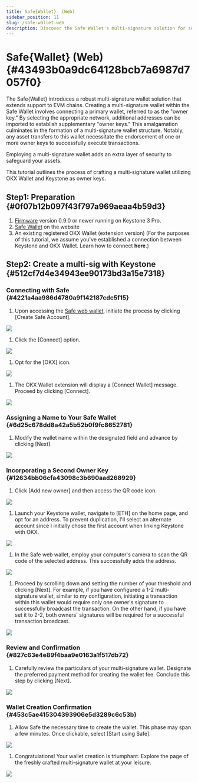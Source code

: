 ```yaml
---
title: Safe{Wallet}  (Web)
sidebar_position: 11
slug: /safe-wallet-web
description: Discover the Safe Wallet's multi-signature solution for secure asset management. Learn to create multi-signature wallets using Keystone Gen3 Hardware Wallet, enhancing your digital asset security across EVM chains.
---
```




# **Safe{Wallet}  (Web)** {#43493b0a9dc64128bcb7a6987d7057f0}


The Safe{Wallet} introduces a robust multi-signature wallet solution that extends support to EVM chains. Creating a multi-signature wallet within the Safe Wallet involves connecting a primary wallet, referred to as the "owner key." By selecting the appropriate network, additional addresses can be imported to establish supplementary "owner keys." This amalgamation culminates in the formation of a multi-signature wallet structure. Notably, any asset transfers to this wallet necessitate the endorsement of one or more owner keys to successfully execute transactions.


Employing a multi-signature wallet adds an extra layer of security to safeguard your assets.


This tutorial outlines the process of crafting a multi-signature wallet utilizing OKX Wallet and Keystone as owner keys.


## Step1: **Preparation** {#0f07b12b097f43f797a969aeaa4b59d3}

1. [Firmware](https://keyst.one/firmware?locale=en) version 0.9.0 or newer running on Keystone 3 Pro.
1. [Safe Wallet](https://app.safe.global/welcome) on the website
1. An existing registered OKX Wallet (extension version) (For the purposes of this tutorial, we assume you've established a connection between Keystone and OKX Wallet. Learn how to connect **here**.)

## **Step2: Create a multi-sig with Keystone** {#512cf7d4e34943ee90173bd3a15e7318}


### **Connecting with Safe** {#4221a4aa986d4780a9f142187cdc5f15}

1. Upon accessing the [Safe web wallet](https://app.safe.global/welcome), initiate the process by clicking [Create Safe Account].

  ![](./1480100414.png)

1. Click the [Connect] option.

  ![](./1428130433.png)

1. Opt for the [OKX] icon.

  ![](./1886950901.png)

1. The OKX Wallet extension will display a [Connect Wallet] message. Proceed by clicking [Connect].

  ![](./1135655554.png)


### **Assigning a Name to Your Safe Wallet** {#6d25c678dd8a42a5b52b0f9fc8652781}

1. Modify the wallet name within the designated field and advance by clicking [Next].

  ![](./375547809.png)


### **Incorporating a Second Owner Key** {#12634bb06cfa43098c3b690aad268929}

1. Click [Add new owner] and then access the QR code icon.

  ![](./330588447.png)

1. Launch your Keystone wallet, navigate to [ETH] on the home page, and opt for an address. 
To prevent duplication, I'll select an alternate account since I initially chose the first account when linking Keystone with OKX.

  ![](./1733438115.jpg)

1. In the Safe web wallet, employ your computer's camera to scan the QR code of the selected address. This successfully adds the address.

  ![](./1609408629.jpg)

1. Proceed by scrolling down and setting the number of your threshold and clicking [Next].
For example, if you have configured a 1-2 multi-signature wallet, similar to my configuration, initiating a transaction within this wallet would require only one owner's signature to successfully broadcast the transaction. On the other hand, if you have set it to 2-2, both owners' signatures will be required for a successful transaction broadcast.

  ![](./1855670422.png)


### **Review and Confirmation** {#827c63e4e89f4baa9e0163a1f517db72}

1. Carefully review the particulars of your multi-signature wallet. Designate the preferred payment method for creating the wallet fee. Conclude this step by clicking [Next].

  ![](./214829064.png)


### **Wallet Creation Confirmation** {#453c5ae415304393906e5d3289c6c53b}

1. Allow Safe the necessary time to create the wallet. This phase may span a few minutes. Once clickable, select [Start using Safe].

  ![](./1650094397.png)

1. Congratulations! Your wallet creation is triumphant. Explore the page of the freshly crafted multi-signature wallet at your leisure.

  ![](./1073527787.png)

